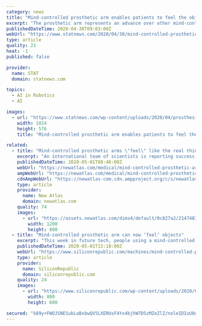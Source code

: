 ```yaml
---
category: news
title: "Mind-controlled prosthetic arm enables patients to feel the objects they grip"
excerpt: "The prosthetic arm represents an advance over other mind-controlled bionic limbs under development, the researchers said."
publishedDateTime: 2020-04-30T09:03:00Z
webUrl: "https://www.statnews.com/2020/04/30/mind-controlled-prosthetic-arm-patients-feel-objects/"
type: article
quality: 21
heat: -1
published: false

provider:
  name: STAT
  domain: statnews.com

topics:
  - AI in Robotics
  - AI

images:
  - url: "https://www.statnews.com/wp-content/uploads/2020/04/prosthesis-1024x576.jpg"
    width: 1024
    height: 576
    title: "Mind-controlled prosthetic arm enables patients to feel the objects they grip"

related:
  - title: "Mind-controlled prosthetic arms \"feel\" like the real thing"
    excerpt: "An international team of scientists is reporting success with one of the most advanced bionic arms ever made. The system is integrated into the patient’s nerves, allowing them to control the ..."
    publishedDateTime: 2020-05-01T08:46:00Z
    webUrl: "https://newatlas.com/medical/mind-controlled-prosthetic-arm/"
    ampWebUrl: "https://newatlas.com/medical/mind-controlled-prosthetic-arm/?amp=true"
    cdnAmpWebUrl: "https://newatlas-com.cdn.ampproject.org/c/s/newatlas.com/medical/mind-controlled-prosthetic-arm/?amp=true"
    type: article
    provider:
      name: New Atlas
      domain: newatlas.com
    quality: 74
    images:
      - url: "https://assets.newatlas.com/dims4/default/0c827a2/2147483647/strip/true/crop/510x340+94+0/resize/1200x800!/quality/90/?url=http%3A%2F%2Fnewatlas-brightspot.s3.amazonaws.com%2Ff4%2Fae%2Ffdcae926498284ed63b4a5b89366%2Fprosthetic-1.jpg"
        width: 1200
        height: 800
  - title: "Mind-controlled prosthetic arm can now ‘feel’ objects"
    excerpt: "This week in future tech, people using a mind-controlled prosthetic arm can now experience sensations of touch in everyday objects."
    publishedDateTime: 2020-05-01T13:18:00Z
    webUrl: "https://www.siliconrepublic.com/machines/mind-controlled-prosthetic-arm"
    type: article
    provider:
      name: SiliconRepublic
      domain: siliconrepublic.com
    quality: 24
    images:
      - url: "https://www.siliconrepublic.com/wp-content/uploads/2020/05/Protes_NB_190925_02-1.jpg"
        width: 800
        height: 600

secured: "k89y+FWOJSNESubLoBxbwQV5LXERUsF4Yx4bjhW7DSzMZeZlZ/noleIDIuU0gRHZl4RV+EEeIiwkzPa+F9x28JhLm3MHkpfZSZ5+T7XHjDhDt9tBJi1f5HWKx0GZzrCtEPt3m9FHhE0MzbD53MRo6KEB5sHET221F7Dbw56YuTYxnhYfD1uzFTUCEFYgXtrUZdhl0Vd+FR6ETPrlzBJIfon1PYVWqNAfd2PGlzY2CTU7RmgSU2KbW51fC1ieCJNwKo4kcqumEJ4FAlMtjuivNlrf/ZOTjEi4h4ZKNRjqOEpdNDDw4cNAi1jTH5ECpilqBvyXmwsmEdPXhWi1Th5kIhhXSn033dZpkYHB40VtZEwk04pTV+Iv7QGRZfHJloYDNJpHBFWBQLHzuR+5jNy1IScOKNX0F81XNCFAXfMihtGErGZgq5r2+9ijcw9oMm0yO35DMMO87gZtLqxjp446fa048ffkutLmLZonWIt61tM=;Y3kc/vd+WTPP1/55avSeig=="
---
```


